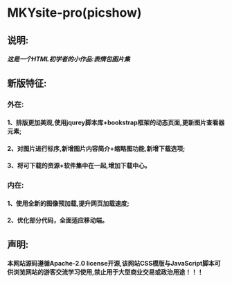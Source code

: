 # MKYsite-pro(picshow)
## 说明:
##### 这是一个HTML初学者的小作品:表情包图片集
## 新版特征:
### 外在:
#### 1、排版更加美观,使用jqurey脚本库+bookstrap框架的动态页面,更新图片查看器元素;
#### 2、对图片进行标序,新增图片内容简介+缩略图功能,新增下载选项;
#### 3、将可下载的资源+软件集中在一起,增加下载中心。
### 内在:
#### 1、使用全新的图像预加载,提升网页加载速度;
#### 2、优化部分代码，全面适应移动端。
## 声明:
#### 本网站源码遵循Apache-2.0 license开源,该网站CSS模版与JavaScript脚本可供浏览网站的游客交流学习使用,禁止用于大型商业交易或政治用途！！！
